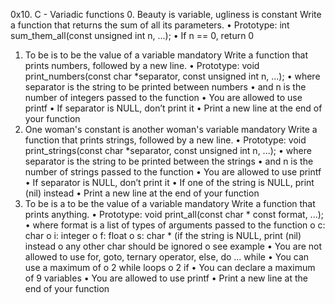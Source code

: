 0x10. C - Variadic functions
0. Beauty is variable, ugliness is constant 
Write a function that returns the sum of all its parameters.
•	Prototype: int sum_them_all(const unsigned int n, ...);
•	If n == 0, return 0
1. To be is to be the value of a variable 
mandatory 
Write a function that prints numbers, followed by a new line.
•	Prototype: void print_numbers(const char *separator, const unsigned int n, ...);
•	where separator is the string to be printed between numbers
•	and n is the number of integers passed to the function
•	You are allowed to use printf
•	If separator is NULL, don’t print it
•	Print a new line at the end of your function
2. One woman's constant is another woman's variable 
mandatory 
Write a function that prints strings, followed by a new line.
•	Prototype: void print_strings(const char *separator, const unsigned int n, ...);
•	where separator is the string to be printed between the strings
•	and n is the number of strings passed to the function
•	You are allowed to use printf
•	If separator is NULL, don’t print it
•	If one of the string is NULL, print (nil) instead
•	Print a new line at the end of your function
3. To be is a to be the value of a variable 
mandatory 
Write a function that prints anything.
•	Prototype: void print_all(const char * const format, ...);
•	where format is a list of types of arguments passed to the function 
o	c: char
o	i: integer
o	f: float
o	s: char * (if the string is NULL, print (nil) instead
o	any other char should be ignored
o	see example
•	You are not allowed to use for, goto, ternary operator, else, do ... while
•	You can use a maximum of 
o	2 while loops
o	2 if
•	You can declare a maximum of 9 variables
•	You are allowed to use printf
•	Print a new line at the end of your function

